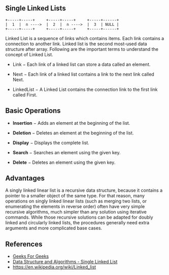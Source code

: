 ## Single Linked Lists

```
+-----+-----+     +-----+-----+     +-----+------+
|  1  |  n ---->  |  2  |  n ---->  |  3  | NULL |
+-----+-----+     +-----+-----+     +-----+------+

```

Linked List is a sequence of links which contains items. Each link contains a connection to another link. Linked list is the second most-used data structure after array. Following are the important terms to understand the concept of Linked List.

- Link − Each link of a linked list can store a data called an element.

- Next − Each link of a linked list contains a link to the next link called Next.

- LinkedList − A Linked List contains the connection link to the first link called First.

## Basic Operations

- **Insertion** − Adds an element at the beginning of the list.

- **Deletion** − Deletes an element at the beginning of the list.

- **Display** − Displays the complete list.

- **Search** − Searches an element using the given key.

- **Delete** − Deletes an element using the given key.

## Advantages

A singly linked linear list is a recursive data structure, because it contains a pointer to a smaller object of the same type. For that reason, many operations on singly linked linear lists (such as merging two lists, or enumerating the elements in reverse order) often have very simple recursive algorithms, much simpler than any solution using iterative commands. While those recursive solutions can be adapted for doubly linked and circularly linked lists, the procedures generally need extra arguments and more complicated base cases.

## References

- [Geeks For Geeks](geeksforgeeks.org)
- [Data Structure and Algorithms - Single Linked List](http://geeksquiz.com/linked-list-set-1-introduction/)
- https://en.wikipedia.org/wiki/Linked_list
